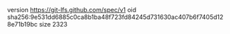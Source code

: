version https://git-lfs.github.com/spec/v1
oid sha256:9e531dd6885c0ca8b1ba48f723fd84245d731630ac407b6f7405d128e71b19bc
size 2323
